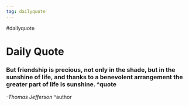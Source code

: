 ```yaml
---
tag: dailyquote
---
```


#dailyquote

# Daily Quote

### But friendship is precious, not only in the shade, but in the sunshine of life, and thanks to a benevolent arrangement the greater part of life is sunshine. ^quote
*-Thomas Jefferson* ^author
